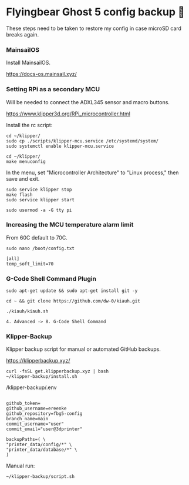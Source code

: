 # Flyingbear Ghost 5 config backup 💾
These steps need to be taken to restore my config in case microSD card breaks again.

### MainsailOS
Install MainsailOS.

https://docs-os.mainsail.xyz/


### Setting RPi as a secondary MCU
Will be needed to connect the ADXL345 sensor and macro buttons.

https://www.klipper3d.org/RPi_microcontroller.html

Install the rc script:
```shell
cd ~/klipper/
sudo cp ./scripts/klipper-mcu.service /etc/systemd/system/
sudo systemctl enable klipper-mcu.service
```

```
cd ~/klipper/
make menuconfig
```
In the menu, set "Microcontroller Architecture" to "Linux process," then save and exit.

```shell
sudo service klipper stop
make flash
sudo service klipper start

sudo usermod -a -G tty pi
```
### Increasing the MCU temperature alarm limit
From 60C default to 70C.
```shell
sudo nano /boot/config.txt

[all]
temp_soft_limit=70
```

### G-Code Shell Command Plugin
```shell
sudo apt-get update && sudo apt-get install git -y

cd ~ && git clone https://github.com/dw-0/kiauh.git
```

```shell
./kiauh/kiauh.sh

4. Advanced -> 8. G-Code Shell Command
```

### Klipper-Backup
Klipper backup script for manual or automated GitHub backups.

https://klipperbackup.xyz/

```shell
curl -fsSL get.klipperbackup.xyz | bash
~/klipper-backup/install.sh
```

/klipper-backup/.env
```shell

github_token=
github_username=ereenke
github_repository=fbg5-config
branch_name=main
commit_username="user"
commit_email="user@3dprinter"

backupPaths=( \
"printer_data/config/*" \
"printer_data/database/*" \
)
```

Manual run:
```shell
~/klipper-backup/script.sh
```


